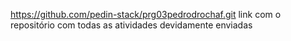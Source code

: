 https://github.com/pedin-stack/prg03pedrodrochaf.git
link com o repositório com todas as atividades devidamente enviadas
